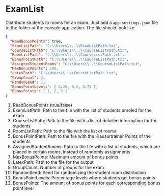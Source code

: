 # ExamList
Distribute students to rooms for an exam.
Just add a `app-settings.json` file to the folder of the console application.
The file should look like:
```json
{
  "ReadBonusPoints": true,
  "ExamListPath": "C:\\Users\\..\\ExamListPath.txt",
  "CourseListPath": "C:\\Users\\..\\CourseListPath.txt",
  "RoomListPath": "C:\\Users\\..\\CourseListPath.txt",
  "BonusPointPath": "C:\\Users\\..\\CourseListPath.txt",
  "AssignedStudentRooms": "C:\\Users\\..\\CourseListPath.txt",
  "MaxBonusPoints": 100,
  "LatexPath": "C:\\Users\\..\\CourseListPath.txt",
  "GroupCount": 2,
  "RandomSeed": 1,
  "BonusPointLevels": [ 0.25, 0.5, 0.75 ],
  "BonusPoints": [ 1, 2, 3 ]
}
```

1. ReadBonusPoints (true/false)
2. ExamListPath: Path to the file with the list of students enroled for the exam
3. CourseListPath: Path to the file with a list of detailed information for the students
4. RoomListPath: Path to the file with the list of rooms
5. BonusPointPath: Path to the file with the Klausurtrainer Points of the students
6. AssignedStudentRooms: Path to the file with a list of students, which are placed in certain rooms, instead of randomly assignments
7. MaxBonusPoints: Maximum amount of bonus points
8. LatexPath: Path to the file for the output
9. GroupCount: Number of groups for the exam
10. RandomSeed: Seed for randomizing the student room distribution
11. BonusPointLevels: Percentage levels where students get bonus points
12. BonusPoints: The amount of bonus points for each corresponding bonus point level

